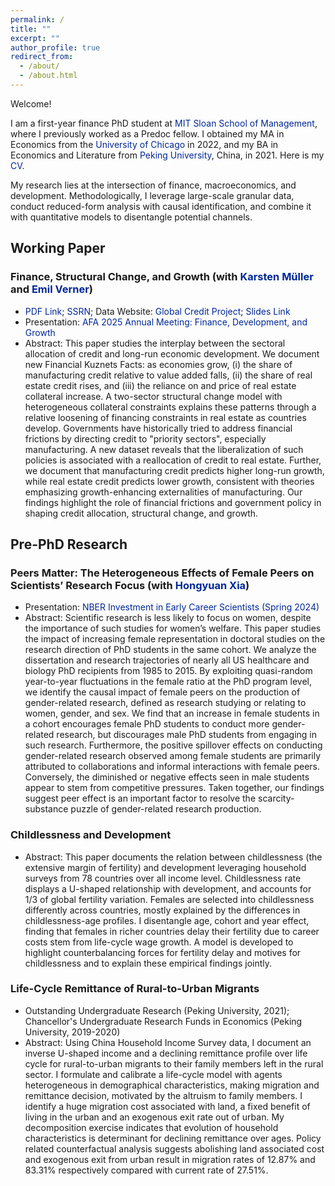 ```yaml
---
permalink: /
title: ""
excerpt: ""
author_profile: true
redirect_from: 
  - /about/
  - /about.html
---
```


Welcome!

I am a first-year finance PhD student at <a href='https://mitsloan.mit.edu/' style="color:#002896; text-decoration: none;">MIT Sloan School of Management</a>, where I previously worked as a Predoc fellow. I obtained my MA in Economics from the <a href='https://www.uchicago.edu/en' style="color:#002896; text-decoration: none;">University of Chicago</a> in 2022, and my BA in Economics and Literature from <a href='https://english.pku.edu.cn/' style="color:#002896; text-decoration: none;">Peking University</a>, China, in 2021. Here is my <a href='https://paulwdai.github.io/files/CV_Paul_Dai.pdf' style="color:#002896; text-decoration: none;">CV</a>.

My research lies at the intersection of finance, macroeconomics, and development. Methodologically, I leverage large-scale granular data, conduct reduced-form analysis with causal identification, and combine it with quantitative models to disentangle potential channels.

## Working Paper

### Finance, Structural Change, and Growth (with <a href='https://www.karstenmueller.com/' style="color:#002896; text-decoration: none;">Karsten M&uuml;ller</a> and <a href='https://www.emilverner.com/' style="color:#002896; text-decoration: none;">Emil Verner</a>)
  - <a href='https://paulwdai.github.io/files/FinanceStructuralChangeGrowth.pdf' style="color:#002896; text-decoration: none;">PDF Link</a>; <a href='https://papers.ssrn.com/sol3/papers.cfm?abstract_id=5079393' style="color:#002896; text-decoration: none;">SSRN</a>; Data Website: <a href='https://www.globalcreditproject.com/' style="color:#002896; text-decoration: none;">Global Credit Project</a>; <a href='https://paulwdai.github.io/files/Slides_FinanceStructuralChangeGrowth.pdf' style="color:#002896; text-decoration: none;">Slides Link</a>
  - Presentation: <a href='https://www.aeaweb.org/conference/2025/preliminary/1836?q=eNqrVipOLS7OzM8LqSxIVbKqhnGVrAxrawGlCArI' style="color:#002896; text-decoration: none;">AFA 2025 Annual Meeting: Finance, Development, and Growth</a>
  - Abstract: This paper studies the interplay between the sectoral allocation of credit and long-run economic development. We document new Financial Kuznets Facts: as economies grow, (i) the share of manufacturing credit relative to value added falls, (ii) the share of real estate credit rises, and (iii) the reliance on and price of real estate collateral increase. A two-sector structural change model with heterogeneous collateral constraints explains these patterns through a relative loosening of financing constraints in real estate as countries develop. Governments have historically tried to address financial frictions by directing credit to "priority sectors", especially manufacturing. A new dataset reveals that the liberalization of such policies is associated with a reallocation of credit to real estate. Further, we document that manufacturing credit predicts higher long-run growth, while real estate credit predicts lower growth, consistent with theories emphasizing growth-enhancing externalities of manufacturing.  Our findings highlight the role of financial frictions and government policy in shaping credit allocation, structural change, and growth.

## Pre-PhD Research

### Peers Matter: The Heterogeneous Effects of Female Peers on Scientists’ Research Focus (with <a href='https://hongyuan-xia.github.io/' style="color:#002896; text-decoration: none;">Hongyuan Xia</a>)
  - Presentation: <a href='https://www.nber.org/conferences/investments-early-career-scientists-spring-2024' style="color:#002896; text-decoration: none;">NBER Investment in Early Career Scientists (Spring 2024)</a>
  - Abstract: Scientific research is less likely to focus on women, despite the importance of such studies for women’s welfare. This paper studies the impact of increasing female representation in doctoral studies on the research direction of PhD students in the same cohort. We analyze the dissertation and research trajectories of nearly all US healthcare and biology PhD recipients from 1985 to 2015. By exploiting quasi-random year-to-year fluctuations in the female ratio at the PhD program level, we identify the causal impact of female peers on the production of gender-related research, defined as research studying or relating to women, gender, and sex. We find that an increase in female students in a cohort encourages female PhD students to conduct more gender-related research, but discourages male PhD students from engaging in such research. Furthermore, the positive spillover effects on conducting gender-related research observed among female students are primarily attributed to collaborations and informal interactions with female peers. Conversely, the diminished or negative effects seen in male students appear to stem from competitive pressures. Taken together, our findings suggest peer effect is an important factor to resolve the scarcity-substance puzzle of gender-related research production.


### Childlessness and Development
  - Abstract: This paper documents the relation between childlessness (the extensive margin of fertility) and development leveraging household surveys from 78 countries over all income level. Childlessness rate displays a U-shaped relationship with development, and accounts for 1/3 of global fertility variation. Females are selected into childlessness differently across countries, mostly explained by the differences in childlessness-age profiles. I disentangle age, cohort and year effect, finding that females in richer countries delay their fertility due to career costs stem from life-cycle wage growth. A model is developed to highlight counterbalancing forces for fertility delay and motives for childlessness and to explain these empirical findings jointly.

### Life-Cycle Remittance of Rural-to-Urban Migrants
  - Outstanding Undergraduate Research (Peking University, 2021); Chancellor's Undergraduate Research Funds in Economics (Peking University, 2019-2020)
  - Abstract: Using China Household Income Survey data, I document an inverse U-shaped income and a declining remittance profile over life cycle for rural-to-urban migrants to their family members left in the rural sector. I formulate and calibrate a life-cycle model with agents heterogeneous in demographical characteristics, making migration and remittance decision, motivated by the altruism to family members. I identify a huge migration cost associated with land, a fixed benefit of living in the urban and an exogenous exit rate out of urban. My decomposition exercise indicates that evolution of household characteristics is determinant for declining remittance over ages. Policy related counterfactual analysis suggests abolishing land associated cost and exogenous exit from urban result in migration rates of 12.87% and 83.31% respectively compared with current rate of 27.51%.
